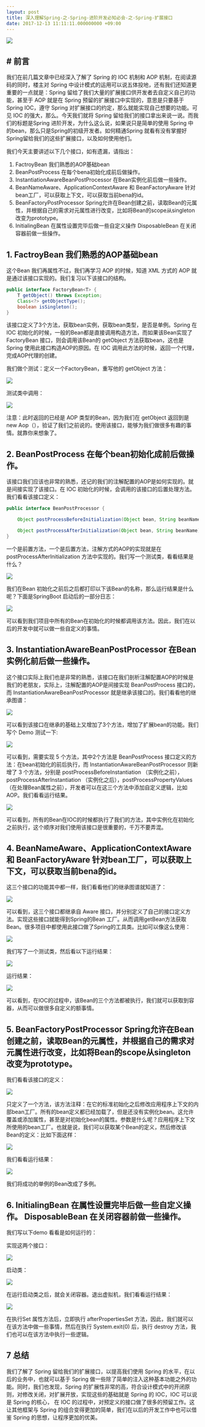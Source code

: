 ```yaml
---
layout: post
title: 深入理解Spring-之-Spring-进阶开发必知必会-之-Spring-扩展接口
date: 2017-12-13 11:11:11.000000000 +09:00
---
```

![](http://upload-images.jianshu.io/upload_images/4236553-0b7501acaaed2f97.jpg?imageMogr2/auto-orient/strip%7CimageView2/2/w/1240)

##  # 前言

我们在前几篇文章中已经深入了解了 Spring 的 IOC 机制和 AOP 机制，在阅读源码的同时，楼主对 Spring 中设计模式的运用可以说五体投地，还有我们还知道更重要的一点就是：Spring 留给了我们大量的扩展接口供开发者去自定义自己的功能，甚至于 AOP 就是在 Spring 预留的扩展接口中实现的，意思是只要基于 Spring IOC，遵守 Spring 对扩展接口的约定，那么就能实现自己想要的功能。可见 IOC 的强大，那么。今天我们就将 Spring 留给我们的接口拿出来说一说。而我们的标题是Spring 进阶开发，为什么这么说，如果说只是简单的使用 Spring 中的bean，那么只是Spring的初级开发者。如何精通Spring 就看有没有掌握好Spring留给我们的这些扩展接口，以及如何使用他们。

我们今天主要讲述以下几个接口，如有遗漏，请指出：
1. FactroyBean 我们熟悉的AOP基础bean
2. BeanPostProcess 在每个bena初始化成前后做操作。
3. InstantiationAwareBeanPostProcessor 在Bean实例化前后做一些操作。
4. BeanNameAware、ApplicationContextAware 和 BeanFactoryAware 针对bean工厂，可以获取上下文，可以获取当前bena的id。
5. BeanFactoryPostProcessor Spring允许在Bean创建之前，读取Bean的元属性，并根据自己的需求对元属性进行改变，比如将Bean的scope从singleton改变为prototype。
6. InitialingBean 在属性设置完毕后做一些自定义操作 DisposableBean 在关闭容器前做一些操作。

## 1. FactroyBean 我们熟悉的AOP基础bean

这个Bean 我们再属性不过，我们再学习 AOP 的时候，知道 XML 方式的 AOP 就是通过该接口实现的。我们复习以下该接口的结构。

```java
public interface FactoryBean<T> {
	T getObject() throws Exception;
	Class<?> getObjectType();
	boolean isSingleton();
}

```

该接口定义了3个方法，获取bean实例，获取bean类型，是否是单例。Spring 在 IOC 初始化的时候，一般的Bean都是直接调用构造方法，而如果该Bean实现了FactoryBean 接口，则会调用该Bean的 getObject 方法获取bean，这也是Spring 使用此接口构造AOP的原因。在 IOC 调用此方法的时候，返回一个代理，完成AOP代理的创建。

我们做个测试：定义一个FactoryBean，重写他的 getObject 方法：

![](http://upload-images.jianshu.io/upload_images/4236553-0690073c1a323270.png?imageMogr2/auto-orient/strip%7CimageView2/2/w/1240)

测试类中调用：

![](http://upload-images.jianshu.io/upload_images/4236553-420c6f81201b7dda.png?imageMogr2/auto-orient/strip%7CimageView2/2/w/1240)

注意：此时返回的已经是 AOP 类型的Bean，因为我们在 getObject 返回到是 new Aop（），验证了我们之前说的。使用该接口，能够为我们做很多有趣的事情。就靠你来想象了。

## 2. BeanPostProcess 在每个bean初始化成前后做操作。

该接口我们应该也非常的熟悉，还记的我们的注解配置的AOP是如何实现的。就是间接实现了该接口。在 IOC 初始化的时候，会调用的该接口的后置处理方法。我们看看该接口定义：

```java
public interface BeanPostProcessor {

	Object postProcessBeforeInitialization(Object bean, String beanName) throws BeansException;

	Object postProcessAfterInitialization(Object bean, String beanName) throws BeansException;
}

````

一个是前置方法，一个是后置方法，注解方式的AOP的实现就是在 postProcessAfterInitialization 方法中实现的。我们写一个测试类，看看结果是什么？

![](http://upload-images.jianshu.io/upload_images/4236553-d5b8cb9a8e309d0d.png?imageMogr2/auto-orient/strip%7CimageView2/2/w/1240)


我们在Bean 初始化之前后之后都打印以下该Bean的名称，那么运行结果是什么呢？下面是SpringBoot 启动后的一部分日志：

![](http://upload-images.jianshu.io/upload_images/4236553-2994bfb922c69ae6.png?imageMogr2/auto-orient/strip%7CimageView2/2/w/1240)

可以看到我们项目中所有的Bean在初始化的时候都调用该方法。因此，我们在以后的开发中就可以做一些自定义的事情。


## 3. InstantiationAwareBeanPostProcessor 在Bean实例化前后做一些操作。

这个接口实际上我们也是非常的熟悉，该接口在我们剖析注解配置AOP的时候是我们的老朋友，实际上，注解配置的AOP是间接实现 BeanPostProcess  接口的，而 InstantiationAwareBeanPostProcessor 就是继承该接口的。我们看看他的继承图谱：

![](http://upload-images.jianshu.io/upload_images/4236553-74dcb5b9177f71b9.png?imageMogr2/auto-orient/strip%7CimageView2/2/w/1240)

可以看到该接口在继承的基础上又增加了3个方法，增加了扩展bean的功能。我们写个 Demo 测试一下:

![](http://upload-images.jianshu.io/upload_images/4236553-29ddb24f49ffece8.png?imageMogr2/auto-orient/strip%7CimageView2/2/w/1240)

可以看到，需要实现 5 个方法，其中2个方法是 BeanPostProcess 接口定义的方法：在bean初始化的前后执行，而 InstantiationAwareBeanPostProcessor 则新增了 3 个方法，分别是 postProcessBeforeInstantiation （实例化之前），postProcessAfterInstantiation （实例化之后），postProcessPropertyValues （在处理Bean属性之前），开发者可以在这三个方法中添加自定义逻辑，比如AOP。我们看看运行结果。

![](http://upload-images.jianshu.io/upload_images/4236553-d96008103fc9befc.png?imageMogr2/auto-orient/strip%7CimageView2/2/w/1240)

可以看到，所有的Bean在IOC的时候都执行了我们的方法，其中实例化在初始化之前执行，这个顺序对我们使用该接口是很重要的，千万不要弄混。

## 4. BeanNameAware、ApplicationContextAware 和 BeanFactoryAware 针对bean工厂，可以获取上下文，可以获取当前bena的id。

这三个接口的功能其中都一样，我们看看他们的继承图谱就知道了：

![](http://upload-images.jianshu.io/upload_images/4236553-f5fb19b0b26f3952.png?imageMogr2/auto-orient/strip%7CimageView2/2/w/1240)

可以看到，这三个接口都继承自 Aware 接口，并分别定义了自己的接口定义方法。实现这些接口就能得到Spring的Bean 工厂。从而调用getBean方法获取Bean。很多项目中都使用此接口做了Spring的工具类。比如可以像这么使用：

![](http://upload-images.jianshu.io/upload_images/4236553-244d60d8fba15307.png?imageMogr2/auto-orient/strip%7CimageView2/2/w/1240)

我们写了一个测试类，然后看以下运行结果：

![](http://upload-images.jianshu.io/upload_images/4236553-d92ed33522990841.png?imageMogr2/auto-orient/strip%7CimageView2/2/w/1240)

运行结果：

![](http://upload-images.jianshu.io/upload_images/4236553-dee8507b0239efd6.png?imageMogr2/auto-orient/strip%7CimageView2/2/w/1240)


可以看到，在IOC的过程中，该Bean的三个方法都被执行，我们就可以获取到容器，从而可以做很多自定义的额事情。

## 5. BeanFactoryPostProcessor Spring允许在Bean创建之前，读取Bean的元属性，并根据自己的需求对元属性进行改变，比如将Bean的scope从singleton改变为prototype。

我们看看该接口的定义：

![](http://upload-images.jianshu.io/upload_images/4236553-68faef012c4f21e9.png?imageMogr2/auto-orient/strip%7CimageView2/2/w/1240)

只定义了一个方法，该方法注释：在它的标准初始化之后修改应用程序上下文的内部bean工厂。所有的bean定义都已经加载了，但是还没有实例化bean。这允许覆盖或添加属性，甚至是对初始化bean的属性。参数是什么呢？应用程序上下文所使用的bean工厂。也就是说，我们可以获取某个Bean的定义，然后修改该Bean的定义：比如下面这样：

![](http://upload-images.jianshu.io/upload_images/4236553-181c10f1798c536a.png?imageMogr2/auto-orient/strip%7CimageView2/2/w/1240)

我们看看运行结果：

![](http://upload-images.jianshu.io/upload_images/4236553-b0b2ed0df773fd6d.png?imageMogr2/auto-orient/strip%7CimageView2/2/w/1240)


我们将成功的单例的Bean改成了多例。

## 6. InitialingBean 在属性设置完毕后做一些自定义操作。 DisposableBean 在关闭容器前做一些操作。

我们写以下demo 看看是如何运行的：

实现这两个接口： 

![](http://upload-images.jianshu.io/upload_images/4236553-f8c60f69a5d149a3.png?imageMogr2/auto-orient/strip%7CimageView2/2/w/1240)

启动类：

![](http://upload-images.jianshu.io/upload_images/4236553-9e5c0949f89c1dff.png?imageMogr2/auto-orient/strip%7CimageView2/2/w/1240)


在运行启动类之后，就会关闭容器。退出虚拟机，我们看看运行结果：


![](http://upload-images.jianshu.io/upload_images/4236553-89fe607165ba9df0.png?imageMogr2/auto-orient/strip%7CimageView2/2/w/1240)


在执行Set 属性方法后，立即执行 afterPropertiesSet 方法，因此，我们就可以在该方法中做一些事情，然后在执行  System.exit(0) 后，执行 destroy 方法，我们也可以在该方法中执行一些逻辑。


## 7 总结

我们了解了 Spring 留给我们的扩展接口，以提高我们使用 Spring 的水平，在以后的业务中，也就可以基于 Spring 做一些除了简单的注入这种基本功能之外的功能。同时，我们也发现，Spring 的扩展性非常的高，符合设计模式中的开闭原则，对修改关闭，对扩展开放，实现这些的基础就是 Spring 的 IOC，IOC 可以说是 Spring 的核心， 在 IOC 的过程中，对预定义的接口做了很多的预留工作。这让其他框架与 Spring 的组合变得更加的简单，我们在以后的开发工作中也可以借鉴 Spring 的思想，让程序更加的优美。





























































